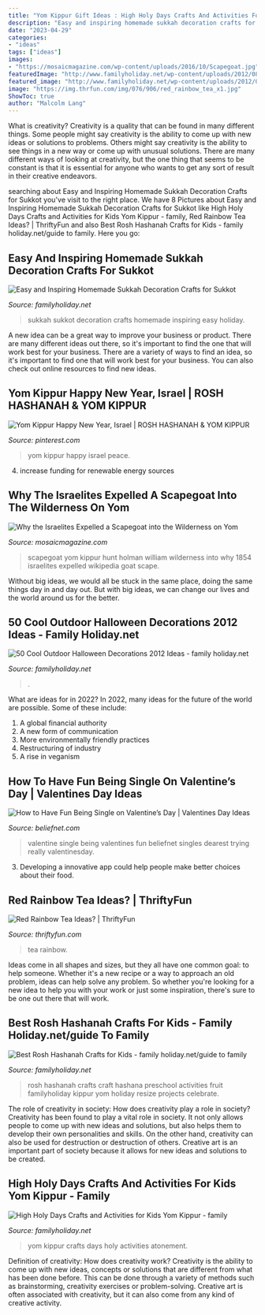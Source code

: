 ```yaml
---
title: "Yom Kippur Gift Ideas : High Holy Days Crafts And Activities For Kids Yom Kippur"
description: "Easy and inspiring homemade sukkah decoration crafts for sukkot"
date: "2023-04-29"
categories:
- "ideas"
tags: ["ideas"]
images:
- "https://mosaicmagazine.com/wp-content/uploads/2016/10/Scapegoat.jpg"
featuredImage: "http://www.familyholiday.net/wp-content/uploads/2012/08/Best_-Rosh-_Hashanah_-Crafts_-for_-Kids__37_resize.jpg"
featured_image: "http://www.familyholiday.net/wp-content/uploads/2012/09/Easy_-and-_Inspiring_-Homemade_-Sukkah_-Decoration_-Crafts_-for_-Sukkot__24.jpg"
image: "https://img.thrfun.com/img/076/906/red_rainbow_tea_x1.jpg"
ShowToc: true
author: "Malcolm Lang"
---
```



What is creativity?
Creativity is a quality that can be found in many different things. Some people might say creativity is the ability to come up with new ideas or solutions to problems. Others might say creativity is the ability to see things in a new way or come up with unusual solutions. There are many different ways of looking at creativity, but the one thing that seems to be constant is that it is essential for anyone who wants to get any sort of result in their creative endeavors.

	

		
searching about Easy and Inspiring Homemade Sukkah Decoration Crafts for Sukkot you've visit to the right place. We have 8 Pictures about Easy and Inspiring Homemade Sukkah Decoration Crafts for Sukkot like High Holy Days Crafts and Activities for Kids Yom Kippur - family, Red Rainbow Tea Ideas? | ThriftyFun and also Best Rosh Hashanah Crafts for Kids - family holiday.net/guide to family. Here you go:
		
    
## Easy And Inspiring Homemade Sukkah Decoration Crafts For Sukkot

<img loading=lazy src="http://www.familyholiday.net/wp-content/uploads/2012/09/Easy_-and-_Inspiring_-Homemade_-Sukkah_-Decoration_-Crafts_-for_-Sukkot__24.jpg" onerror="this.onerror=null;this.src='https://tse4.mm.bing.net/th?id=OIP.AdAa2ciP1_VHIg7Mh2_fSQHaFj&amp;pid=15.1';" alt="Easy and Inspiring Homemade Sukkah Decoration Crafts for Sukkot">

_Source: familyholiday.net_

>sukkah sukkot decoration crafts homemade inspiring easy holiday. 

	

A new idea can be a great way to improve your business or product. There are many different ideas out there, so it's important to find the one that will work best for your business. There are a variety of ways to find an idea, so it's important to find one that will work best for your business. You can also check out online resources to find new ideas.

    
## Yom Kippur Happy New Year, Israel | ROSH HASHANAH &amp; YOM KIPPUR

<img loading=lazy src="https://s-media-cache-ak0.pinimg.com/736x/e2/5c/32/e25c3236f700c19736579b2b2e12e254.jpg" onerror="this.onerror=null;this.src='https://tse4.mm.bing.net/th?id=OIP.upMwDVK0OOwtJQouB3WDdAHaFY&amp;pid=15.1';" alt="Yom Kippur Happy New Year, Israel | ROSH HASHANAH &amp; YOM KIPPUR">

_Source: pinterest.com_

>yom kippur happy israel peace. 

	

4. increase funding for renewable energy sources

    
## Why The Israelites Expelled A Scapegoat Into The Wilderness On Yom

<img loading=lazy src="https://mosaicmagazine.com/wp-content/uploads/2016/10/Scapegoat.jpg" onerror="this.onerror=null;this.src='https://tse2.mm.bing.net/th?id=OIP.hAQT0F3gIhgrC8a1BzKMkgHaEh&amp;pid=15.1';" alt="Why the Israelites Expelled a Scapegoat into the Wilderness on Yom">

_Source: mosaicmagazine.com_

>scapegoat yom kippur hunt holman william wilderness into why 1854 israelites expelled wikipedia goat scape. 

	

Without big ideas, we would all be stuck in the same place, doing the same things day in and day out. But with big ideas, we can change our lives and the world around us for the better.

    
## 50 Cool Outdoor Halloween Decorations 2012 Ideas - Family Holiday.net

<img loading=lazy src="https://www.familyholiday.net/wp-content/uploads/2012/09/Cool-Outdoor-Halloween-Decorations-2012-Ideas_031.jpg" onerror="this.onerror=null;this.src='https://tse1.mm.bing.net/th?id=OIP.LrliMK-4d9Nax4II2nMESgHaEk&amp;pid=15.1';" alt="50 Cool Outdoor Halloween Decorations 2012 Ideas - family holiday.net">

_Source: familyholiday.net_

>. 

	

What are ideas for in 2022?
In 2022, many ideas for the future of the world are possible. Some of these include: 
1. A global financial authority 
2. A new form of communication 
3. More environmentally friendly practices 
4. Restructuring of industry 
5. A rise in veganism 

    
## How To Have Fun Being Single On Valentine’s Day | Valentines Day Ideas

<img loading=lazy src="http://media.beliefnet.com/~/media/photos/holidays/valentines-day/galleries/vday-as-a-single/1_sh_42325654.jpg" onerror="this.onerror=null;this.src='https://tse2.mm.bing.net/th?id=OIP.BFUBf2EQHPXplCMVVvs4lgHaFj&amp;pid=15.1';" alt="How to Have Fun Being Single on Valentine’s Day | Valentines Day Ideas">

_Source: beliefnet.com_

>valentine single being valentines fun beliefnet singles dearest trying really valentinesday. 

	

3. Developing a innovative app could help people make better choices about their food.

    
## Red Rainbow Tea Ideas? | ThriftyFun

<img loading=lazy src="https://img.thrfun.com/img/076/906/red_rainbow_tea_x1.jpg" onerror="this.onerror=null;this.src='https://tse2.mm.bing.net/th?id=OIP.IQeMPfv1aFBRN7cm718FxgHaLH&amp;pid=15.1';" alt="Red Rainbow Tea Ideas? | ThriftyFun">

_Source: thriftyfun.com_

>tea rainbow. 

	

Ideas come in all shapes and sizes, but they all have one common goal: to help someone. Whether it's a new recipe or a way to approach an old problem, ideas can help solve any problem. So whether you're looking for a new idea to help you with your work or just some inspiration, there's sure to be one out there that will work.

    
## Best Rosh Hashanah Crafts For Kids - Family Holiday.net/guide To Family

<img loading=lazy src="http://www.familyholiday.net/wp-content/uploads/2012/08/Best_-Rosh-_Hashanah_-Crafts_-for_-Kids__37_resize.jpg" onerror="this.onerror=null;this.src='https://tse1.mm.bing.net/th?id=OIP.YQvn-_fCp1nPFWgYr6V8pAHaLO&amp;pid=15.1';" alt="Best Rosh Hashanah Crafts for Kids - family holiday.net/guide to family">

_Source: familyholiday.net_

>rosh hashanah crafts craft hashana preschool activities fruit familyholiday kippur yom holiday resize projects celebrate. 

	

The role of creativity in society: How does creativity play a role in society?
Creativity has been found to play a vital role in society. It not only allows people to come up with new ideas and solutions, but also helps them to develop their own personalities and skills. On the other hand, creativity can also be used for destruction or destruction of others. Creative art is an important part of society because it allows for new ideas and solutions to be created.

    
## High Holy Days Crafts And Activities For Kids Yom Kippur - Family

<img loading=lazy src="http://www.familyholiday.net/wp-content/uploads/2012/08/High_-Holy_-Days_-Crafts-and-Activities-for-Kids-Yom-KippurHigh-Holy-Days-Crafts-and-Activities-for-Kids-YomHigh-Holy-_Days_-Crafts_-and_-Activities_-for_-Kids_-Yom-_-Kippur__14.jpg" onerror="this.onerror=null;this.src='https://tse2.mm.bing.net/th?id=OIP.OVTWjbWKF7hTu4CT0qoo3AHaNL&amp;pid=15.1';" alt="High Holy Days Crafts and Activities for Kids Yom Kippur - family">

_Source: familyholiday.net_

>yom kippur crafts days holy activities atonement. 

	

Definition of creativity: How does creativity work?
Creativity is the ability to come up with new ideas, concepts or solutions that are different from what has been done before. This can be done through a variety of methods such as brainstorming, creativity exercises or problem-solving. Creative art is often associated with creativity, but it can also come from any kind of creative activity.

